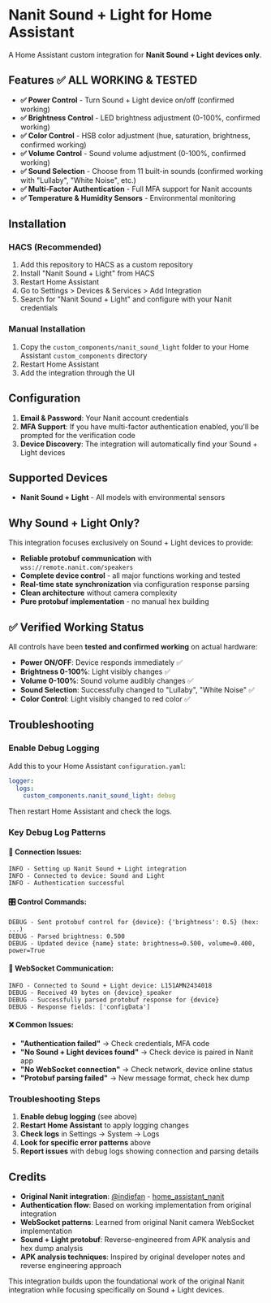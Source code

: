 # Nanit Sound + Light for Home Assistant

A Home Assistant custom integration for **Nanit Sound + Light devices only**.

## Features ✅ **ALL WORKING & TESTED**

- **✅ Power Control** - Turn Sound + Light device on/off (confirmed working)
- **✅ Brightness Control** - LED brightness adjustment (0-100%, confirmed working)
- **✅ Color Control** - HSB color adjustment (hue, saturation, brightness, confirmed working)
- **✅ Volume Control** - Sound volume adjustment (0-100%, confirmed working)  
- **✅ Sound Selection** - Choose from 11 built-in sounds (confirmed working with "Lullaby", "White Noise", etc.)
- **✅ Multi-Factor Authentication** - Full MFA support for Nanit accounts
- **✅ Temperature & Humidity Sensors** - Environmental monitoring

## Installation

### HACS (Recommended)

1. Add this repository to HACS as a custom repository
2. Install "Nanit Sound + Light" from HACS
3. Restart Home Assistant
4. Go to Settings > Devices & Services > Add Integration
5. Search for "Nanit Sound + Light" and configure with your Nanit credentials

### Manual Installation

1. Copy the `custom_components/nanit_sound_light` folder to your Home Assistant `custom_components` directory
2. Restart Home Assistant
3. Add the integration through the UI

## Configuration

1. **Email & Password**: Your Nanit account credentials
2. **MFA Support**: If you have multi-factor authentication enabled, you'll be prompted for the verification code
3. **Device Discovery**: The integration will automatically find your Sound + Light devices

## Supported Devices

- **Nanit Sound + Light** - All models with environmental sensors

## Why Sound + Light Only?

This integration focuses exclusively on Sound + Light devices to provide:
- **Reliable protobuf communication** with `wss://remote.nanit.com/speakers`
- **Complete device control** - all major functions working and tested
- **Real-time state synchronization** via configuration response parsing  
- **Clean architecture** without camera complexity
- **Pure protobuf implementation** - no manual hex building

## ✅ **Verified Working Status**

All controls have been **tested and confirmed working** on actual hardware:
- **Power ON/OFF**: Device responds immediately ✅
- **Brightness 0-100%**: Light visibly changes ✅  
- **Volume 0-100%**: Sound volume audibly changes ✅
- **Sound Selection**: Successfully changed to "Lullaby", "White Noise" ✅
- **Color Control**: Light visibly changed to red color ✅

## Troubleshooting

### **Enable Debug Logging**

Add this to your Home Assistant `configuration.yaml`:

```yaml
logger:
  logs:
    custom_components.nanit_sound_light: debug
```

Then restart Home Assistant and check the logs.

### **Key Debug Log Patterns**

#### **🔗 Connection Issues:**
```
INFO - Setting up Nanit Sound + Light integration
INFO - Connected to device: Sound and Light  
INFO - Authentication successful
```

#### **🎛️ Control Commands:**
```
DEBUG - Sent protobuf control for {device}: {'brightness': 0.5} (hex: ...)
DEBUG - Parsed brightness: 0.500
DEBUG - Updated device {name} state: brightness=0.500, volume=0.400, power=True
```

#### **📡 WebSocket Communication:**
```
INFO - Connected to Sound + Light device: L151AMN2434018
DEBUG - Received 49 bytes on {device}_speaker
DEBUG - Successfully parsed protobuf response for {device}
DEBUG - Response fields: ['configData']
```

#### **❌ Common Issues:**
- **"Authentication failed"** → Check credentials, MFA code
- **"No Sound + Light devices found"** → Check device is paired in Nanit app
- **"No WebSocket connection"** → Check network, device online status
- **"Protobuf parsing failed"** → New message format, check hex dump

### **Troubleshooting Steps**

1. **Enable debug logging** (see above)
2. **Restart Home Assistant** to apply logging changes
3. **Check logs** in Settings → System → Logs
4. **Look for specific error patterns** above
5. **Report issues** with debug logs showing connection and parsing details

## Credits

- **Original Nanit integration**: [@indiefan](https://github.com/indiefan) - [home_assistant_nanit](https://github.com/indiefan/home_assistant_nanit)
- **Authentication flow**: Based on working implementation from original integration
- **WebSocket patterns**: Learned from original Nanit camera WebSocket implementation
- **Sound + Light protobuf**: Reverse-engineered from APK analysis and hex dump analysis
- **APK analysis techniques**: Inspired by original developer notes and reverse engineering approach

This integration builds upon the foundational work of the original Nanit integration while focusing specifically on Sound + Light devices.